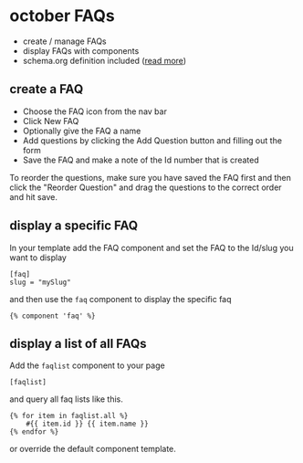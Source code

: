 # october FAQs

- create / manage FAQs
- display FAQs with components
- schema.org definition included ([read more](https://schema.org/FAQPage))

## create a FAQ

- Choose the FAQ icon from the nav bar
- Click New FAQ
- Optionally give the FAQ a name
- Add questions by clicking the Add Question button and filling out the form
- Save the FAQ and make a note of the Id number that is created

To reorder the questions, make sure you have saved the FAQ first and then click the "Reorder Question" and drag the
questions to the correct order and hit save.

## display a specific FAQ

In your template add the FAQ component and set the FAQ to the Id/slug you want to display

````
[faq]
slug = "mySlug"
````

and then use the `faq` component to display the specific faq

```
{% component 'faq' %}
```

## display a list of all FAQs

Add the `faqlist` component to your page

````
[faqlist]
````

and query all faq lists like this.

````
{% for item in faqlist.all %}
    #{{ item.id }} {{ item.name }}
{% endfor %}
````

or override the default component template.
